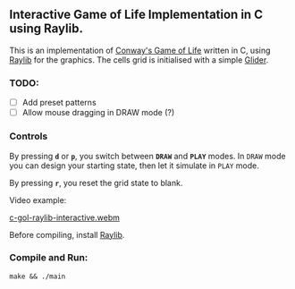 ## Interactive Game of Life Implementation in C using Raylib.

This is an implementation of [Conway's Game of Life](https://en.wikipedia.org/wiki/Conway%27s_Game_of_Life) written in C, using [Raylib](https://www.raylib.com/) for the graphics.
The cells grid is initialised with a simple [Glider](https://conwaylife.com/wiki/Glider).

### TODO:

- [ ] Add preset patterns
- [ ] Allow mouse dragging in DRAW mode (?)

### Controls

By pressing **`d`** or **`p`**, you switch between **`DRAW`** and **`PLAY`** modes. In `DRAW` mode you can design your starting state, then let it simulate in `PLAY` mode.

By pressing **`r`**, you reset the grid state to blank.

Video example:

[c-gol-raylib-interactive.webm](https://github.com/user-attachments/assets/78b1f81f-25a3-47a1-ace7-630c7b1ca504)

Before compiling, install [Raylib](https://www.raylib.com/).

### Compile and Run:

```console
make && ./main
```

